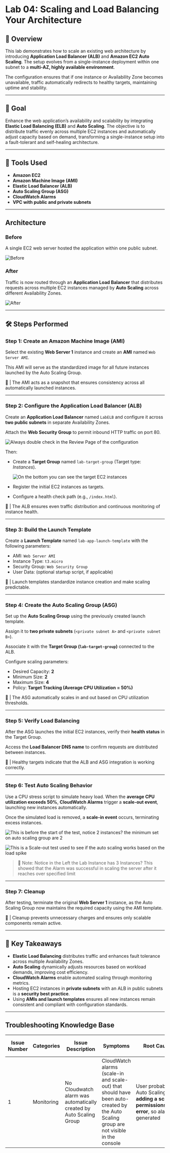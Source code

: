 # Lab 04: Scaling and Load Balancing Your Architecture

## 📘 **Overview**

This lab demonstrates how to scale an existing web architecture by introducing **Application Load Balancer (ALB)** and **Amazon EC2 Auto Scaling**. The setup evolves from a single-instance deployment within one subnet to a **multi-AZ, highly available environment**.

The configuration ensures that if one instance or Availability Zone becomes unavailable, traffic automatically redirects to healthy targets, maintaining uptime and stability.

---

## 🎯 **Goal**

Enhance the web application’s availability and scalability by integrating **Elastic Load Balancing (ELB)** and **Auto Scaling**. The objective is to distribute traffic evenly across multiple EC2 instances and automatically adjust capacity based on demand, transforming a single-instance setup into a fault-tolerant and self-healing architecture.

---

## 🧰 **Tools Used**

- **Amazon EC2**
- **Amazon Machine Image (AMI)**
- **Elastic Load Balancer (ALB)**
- **Auto Scaling Group (ASG)**
- **CloudWatch Alarms**
- **VPC with public and private subnets**

---

## **Architecture**

### **Before**

A single EC2 web server hosted the application within one public subnet.

![Before](screenshots/BeforeArchi.png)

### **After**

Traffic is now routed through an **Application Load Balancer** that distributes requests across multiple EC2 instances managed by **Auto Scaling** across different Availability Zones.

![After](screenshots/AfterArch.png)

---

## 🛠️ **Steps Performed**

### **Step 1: Create an Amazon Machine Image (AMI)**

Select the existing **Web Server 1** instance and create an **AMI** named `Web Server AMI`.

This AMI will serve as the standardized image for all future instances launched by the Auto Scaling Group.

📌 | The AMI acts as a snapshot that ensures consistency across all automatically launched instances.

---

### **Step 2: Configure the Application Load Balancer (ALB)**

Create an **Application Load Balancer** named `LabELB` and configure it across **two public subnets** in separate Availability Zones.

Attach the **Web Security Group** to permit inbound HTTP traffic on port 80.

![Always double check in the Review Page of the configuration](screenshots/LabELB.png)

Then:

- Create a **Target Group** named `lab-target-group` (Target type: *Instances*).
    
    ![On the bottom you can see the target EC2 instances](screenshots/TargetGroup.png)
    
- Register the initial EC2 instances as targets.
- Configure a health check path (e.g., `/index.html`).

📌 | The ALB ensures even traffic distribution and continuous monitoring of instance health.

---

### **Step 3: Build the Launch Template**

Create a **Launch Template** named `lab-app-launch-template` with the following parameters:

- AMI: `Web Server AMI`
- Instance Type: `t3.micro`
- Security Group: `Web Security Group`
- User Data: (optional startup script, if applicable)

📌 | Launch templates standardize instance creation and make scaling predictable.

---

### **Step 4: Create the Auto Scaling Group (ASG)**

Set up the **Auto Scaling Group** using the previously created launch template.

Assign it to **two private subnets** (`<private subnet A>` and `<private subnet B>`).

Associate it with the **Target Group (`lab-target-group`)** connected to the ALB.

Configure scaling parameters:

- Desired Capacity: **2**
- Minimum Size: **2**
- Maximum Size: **4**
- Policy: **Target Tracking (Average CPU Utilization = 50%)**

📌 | The ASG automatically scales in and out based on CPU utilization thresholds.

---

### **Step 5: Verify Load Balancing**

After the ASG launches the initial EC2 instances, verify their **health status** in the Target Group.

Access the **Load Balancer DNS name** to confirm requests are distributed between instances.

📌 | Healthy targets indicate that the ALB and ASG integration is working correctly.

---

### **Step 6: Test Auto Scaling Behavior**

Use a CPU stress script to simulate heavy load. When the **average CPU utilization exceeds 50%**, **CloudWatch Alarms** trigger a **scale-out event**, launching new instances automatically.

Once the simulated load is removed, a **scale-in event** occurs, terminating excess instances.

![This is before the start of the test, notice 2 instances? the minimum set on auto scaling group are 2](screenshots/EC2Console.png)

![This is a Scale-out test used to see if the auto scaling works based on the load spike ](screenshots/Simulation.png)

> 📌 Note: Notice in the Left the Lab Instance has 3 Instances? This showed that the Alarm was successful in scaling the server after it reaches over specified limit

---

### **Step 7: Cleanup**

After testing, terminate the original **Web Server 1** instance, as the Auto Scaling Group now maintains the required capacity using the AMI template.

📌 | Cleanup prevents unnecessary charges and ensures only scalable components remain active.

---

## 📝 **Key Takeaways**

- **Elastic Load Balancing** distributes traffic and enhances fault tolerance across multiple Availability Zones.
- **Auto Scaling** dynamically adjusts resources based on workload demands, improving cost efficiency.
- **CloudWatch Alarms** enable automated scaling through monitoring metrics.
- Hosting EC2 instances in **private subnets** with an ALB in public subnets is a **security best practice**.
- Using **AMIs and launch templates** ensures all new instances remain consistent and compliant with configuration standards.

---

## Troubleshooting Knowledge Base

| Issue Number | Categories | Issue Description | Symptoms | Root Cause Analysis | Resolution Procedures | Helpful Tools or Resources | Comments |
| --- | --- | --- | --- | --- | --- | --- | --- |
| 1 | Monitoring | No Cloudwatch alarm was automatically created by Auto Scaling Group | CloudWatch alarms (scale-in and scale-out) that should have been auto-created by the Auto Scaling group are not visible in the console | User probably made the Auto Scaling group **without adding a scaling policy or permissions/configuration error**, so alarms never got generated | Re-add a **target tracking scaling policy** to your Auto Scaling group. That will auto-create the CloudWatch alarms. | AWS Console | Check for a pop-up about a policy error |

